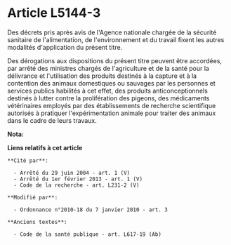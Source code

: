 # Article L5144-3

Des décrets pris après avis de l'Agence nationale chargée de la sécurité sanitaire de l'alimentation, de l'environnement et
du travail fixent les autres modalités d'application du présent titre. 

Des dérogations aux dispositions du présent titre peuvent être accordées, par arrêté des ministres chargés de l'agriculture
et de la santé pour la délivrance et l'utilisation des produits destinés à la capture et à la contention des animaux
domestiques ou sauvages par les personnes et services publics habilités à cet effet, des produits anticonceptionnels destinés
à lutter contre la prolifération des pigeons, des médicaments vétérinaires employés par des établissements de recherche
scientifique autorisés à pratiquer l'expérimentation animale pour traiter des animaux dans le cadre de leurs travaux.

**Nota:**



**Liens relatifs à cet article**

	**Cité par**:

	  - Arrêté du 29 juin 2004 - art. 1 (V)
	  - Arrêté du 1er février 2013 - art. 1 (V)
	  - Code de la recherche - art. L231-2 (V)

	**Modifié par**:

	  - Ordonnance n°2010-18 du 7 janvier 2010 - art. 3

	**Anciens textes**:

	  - Code de la santé publique - art. L617-19 (Ab)
